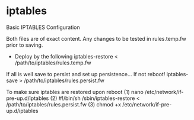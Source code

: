 # iptables
Basic IPTABLES Configuration

Both files are of exact content.
Any changes to be tested in rules.temp.fw prior to saving.

- Deploy by the following
iptables-restore < /path/to/iptables/rules.temp.fw

If all is well save to persist and set up persistence... If not reboot!
iptables-save > /path/to/iptables/rules.persist.fw

To make sure iptables are restored upon reboot
(1) nano /etc/network/if-pre-up.d/iptables
(2) #!/bin/sh
    /sbin/iptables-restore < /path/to/iptables/rules.persist.fw
(3) chmod +x /etc/network/if-pre-up.d/iptables



